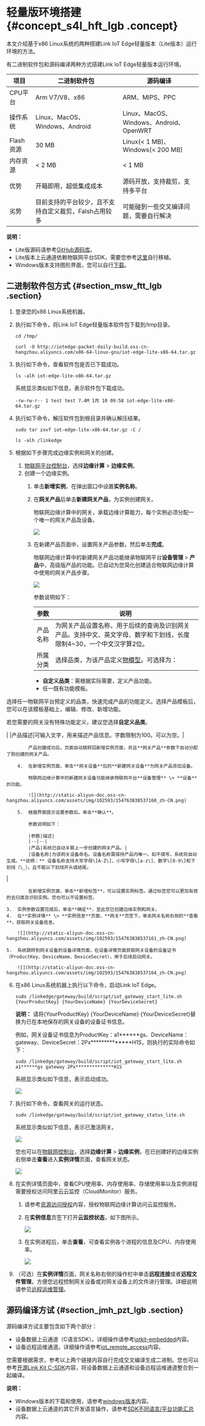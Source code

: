 # 轻量版环境搭建 {#concept_s4l_hft_lgb .concept}

本文介绍基于x86 Linux系统的两种搭建Link IoT Edge轻量版本（Lite版本）运行环境的方法。

有二进制软件包和源码编译两种方式搭建Link IoT Edge轻量版本运行环境。

|项目|二进制软件包|源码编译|
|--|------|----|
|CPU平台|Arm V7/V8、x86|ARM、MIPS、PPC|
|操作系统|Linux、MacOS、Windows、Android|Linux、MacOS、Windows、Android、OpenWRT|
|Flash资源|30 MB|Linux\(< 1 MB\)、Windows\(< 200 MB\)|
|内存资源|< 2 MB|< 1 MB|
|优势|开箱即用，超低集成成本|源码开放，支持裁剪，支持多平台|
|劣势|目前支持的平台较少，且不支持自定义裁剪，Falsh占用较多|可能碰到一些交叉编译问题，需要自行解决|

**说明：** 

-   Lite版源码请参考[GitHub源码库](https://github.com/alibaba/iot_remote_access)。
-   Lite版本上云通道依赖物联网平台SDK，需要您参考[这里](https://github.com/xiaowenhuyuehu/iotkit-embedded)自行移植。
-   Windows版本支持图形界面，您可以自行[下载](https://github.com/alibaba/iot_remote_access/wiki)。

## 二进制软件包方式 {#section_msw_ftt_lgb .section}

1.  登录您的x86 Linux系统机器。
2.  执行如下命令，将Link IoT Edge轻量版本软件包下载到/tmp目录。

    `cd /tmp/`

    `curl -O http://iotedge-packet-daily-build.oss-cn-hangzhou.aliyuncs.com/x86-64-linux-gnu/iot-edge-lite-x86-64.tar.gz`

3.  执行如下命令，查看软件包是否已下载成功。

    `ls -alh iot-edge-lite-x86-64.tar.gz`

    系统显示类似如下信息，表示软件包下载成功。

    ```
    -rw-rw-r-- 1 test test 7.4M 1月 10 09:58 iot-edge-lite-x86-64.tar.gz
    ```

4.  执行如下命令，解压软件包到根目录并确认解压结果。

    `sudo tar zxvf iot-edge-lite-x86-64.tar.gz -C /`

    `ls -alh /linkedge`

5.  根据如下步骤完成边缘实例和网关的创建。
    1.  [物联网平台控制台](http://iot.console.aliyun.com/)，选择**边缘计算** \> **边缘实例**。
    2.  创建一个边缘实例。
        1.  单击**新增实例**，在弹出窗口中设置**实例名称**。
        2.  在**网关产品**后单击**新建网关产品**，为实例创建网关。

            物联网边缘计算中的网关，承载边缘计算能力，每个实例必须分配一个唯一的网关产品及设备。

            ![](http://static-aliyun-doc.oss-cn-hangzhou.aliyuncs.com/assets/img/102593/154763838437158_zh-CN.png)

        3.  在新建产品页面中，设置网关产品参数，然后单击**完成**。

            物联网边缘计算中的新建网关产品功能继承物联网平台**设备管理** \> **产品**中，高级版产品的功能。已自动为您简化创建适合物联网边缘计算中使用的网关产品步骤。

            ![](http://static-aliyun-doc.oss-cn-hangzhou.aliyuncs.com/assets/img/102593/154763838537159_zh-CN.png)

            参数说明如下：

            |参数|说明|
            |--|--|
            |产品名称|为网关产品设置名称，用于后续的查询及识别网关产品。支持中文、英文字母、数字和下划线，长度限制4~30，一个中文汉字算2位。|
            |所属分类|选择品类，为该产品定义[物模型](../cn.zh-CN/用户指南/产品与设备/物模型/概述.md#)。可选择为：

            -   **自定义品类**：需根据实际需要，定义产品功能。
            -   任一既有功能模板。

选择任一物联网平台预定义的品类，快速完成产品的功能定义。选择产品模板后，您可以在该模板基础上，编辑、修改、新增功能。

若您需要的网关没有特殊功能定义，建议您选择**自定义品类**。

|
            |产品描述|可输入文字，用来描述产品信息。字数限制为100。可以为空。|

            产品创建成功后，页面自动跳转回新增实例页面，并且**网关产品**参数下自动分配了刚创建的网关产品。

        4.  在新增实例页面，单击**网关设备**后的**新建网关设备**为网关产品添加设备。

            物联网边缘计算中的新建网关设备功能继承物联网平台**设备管理** \> **设备**的功能。

            ![](http://static-aliyun-doc.oss-cn-hangzhou.aliyuncs.com/assets/img/102593/154763838537160_zh-CN.png)

        5.  根据界面提示设置参数后，单击**确认**。

            参数说明如下：

            |参数|描述|
            |--|--|
            |产品|系统已自动关联上一步创建的网关产品。|
            |设备名称|为该网关设备命名。设备名称需保持产品内唯一。如不填写，系统将自动生成。**说明：** 设备名称支持大写字母\[A-Z\]、小写字母\[a-z\]、数字\[0-9\]和下划线（\_）。且不能以下划线开头或结尾。

|

            在新增实例页面，单击**新增标签**，可以设置实例标签。通过标签您可以更加有效的去归类及识别实例。您也可以不设置标签。

    3.  实例参数设置完成后，单击**确定**，至此您已创建边缘实例和网关。
    4.  在**实例详情** \> **实例信息**页面，**网关**页签下，单击网关名称右侧的**查看**，获取网关设备信息。

        ![](http://static-aliyun-doc.oss-cn-hangzhou.aliyuncs.com/assets/img/102593/154763838537161_zh-CN.png)

    5.  系统跳转到网关设备的设备详情页面，在设备详情页面获取网关设备的设备证书（ProductKey、DeviceName、DeviceSecret），用于后续启动网关。

        ![](http://static-aliyun-doc.oss-cn-hangzhou.aliyuncs.com/assets/img/102593/154763838537164_zh-CN.png)

6.  在x86 Linux系统机器上执行以下命令，启动Link IoT Edge。

    `sudo /linkedge/gateway/build/script/iot_gateway_start_lite.sh {YourProductKey} {YourDeviceName} {YourDeviceSecret}`

    **说明：** 请将\{YourProductKey\} \{YourDeviceName\} \{YourDeviceSecret\}替换为已在本地保存的网关设备的设备证书信息。

    例如，网关设备证书信息为ProductKey：a1\*\*\*\*\*\*gs、DeviceName：gateway、DeviceSecret：2Px\*\*\*\*\*\*\*\*\*\*\*\*\*\*H1S，则执行的实际命令如下：

    `sudo /linkedge/gateway/build/script/iot_gateway_start_lite.sh a1******gs gateway 2Px**************H1S`

    系统显示类似如下信息，表示启动成功。

    ![](http://static-aliyun-doc.oss-cn-hangzhou.aliyuncs.com/assets/img/104167/154763838537295_zh-CN.png)

7.  执行如下命令，查看网关的运行状态。

    `sudo /linkedge/gateway/build/script/iot_gateway_status_lite.sh`

    系统显示类似如下信息，表示已激活网关。

    ![](http://static-aliyun-doc.oss-cn-hangzhou.aliyuncs.com/assets/img/104167/154763838537296_zh-CN.png)

    您也可以在[物联网控制台](http://iot.console.aliyun.com/)，选择**边缘计算** \> **边缘实例**，在已创建好的边缘实例右侧单击**查看**进入**实例详情**页面，查看网关状态。

    ![](http://static-aliyun-doc.oss-cn-hangzhou.aliyuncs.com/assets/img/103166/154763838537203_zh-CN.png)

8.  在实例详情页面中，查看CPU使用率、内存使用率、存储使用率以及实例进程需要授权访问阿里云云监控（CloudMonitor）服务。
    1.  请参考[资源访问授权](../cn.zh-CN/用户指南/资源访问授权.md#)内容，授权物联网边缘计算访问云监控服务。
    2.  在**实例信息**页签下打开**云监控状态**，如下图所示。

        ![](http://static-aliyun-doc.oss-cn-hangzhou.aliyuncs.com/assets/img/102593/154763838537199_zh-CN.png)

    3.  在实例进程后，单击**查看**，可查看实例各个进程的信息及CPU、内存使用率。

        ![](http://static-aliyun-doc.oss-cn-hangzhou.aliyuncs.com/assets/img/102593/154763838637200_zh-CN.png)

9.  （可选）在**实例详情**页面，网关名称右侧的操作栏中单击**远程连接**或者**远程文件管理**，方便您远程控制网关设备或对网关设备上的文件进行管理。详细说明请参见[远程运维管理](../cn.zh-CN/用户指南/远程运维管理.md#)。

## 源码编译方试 {#section_jmh_pzt_lgb .section}

源码编译方试主要包含如下两个部分：

-   设备数据上云通道（C语言SDK）。详细操作请参考[iotkit-embedded](https://github.com/aliyun/iotkit-embedded)内容。
-   设备远程运维通道。详细操作请参考[iot\_remote\_access](https://github.com/alibaba/iot_remote_access)内容。

您需要根据需求，参考以上两个链接内容自行完成交叉编译生成二进制。您也可以参考[开源Link Kit C-SDK](https://github.com/xiaowenhuyuehu/iotkit-embedded)内容，将设备数据上云通道和设备远程运维通道整合到一起编译。

**说明：** 

-   Windows版本的下载和使用，请参考[windows版本](https://github.com/alibaba/iot_remote_access/wiki)内容。
-   设备数据上云通道的其它开发语言操作，请参考[SDK不同语言/平台功能汇总](https://help.aliyun.com/document_detail/100576.html)内容。

